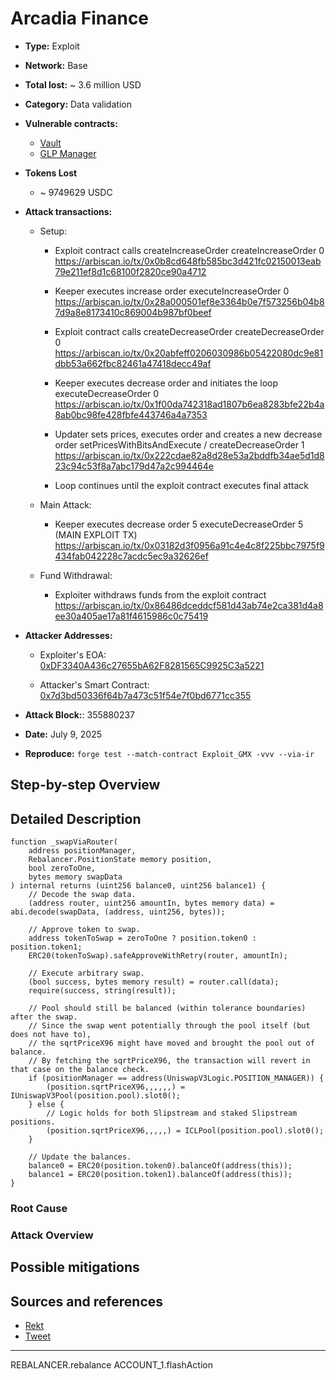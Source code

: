 # Arcadia Finance

- **Type:** Exploit
- **Network:** Base
- **Total lost:** ~ 3.6 million USD
- **Category:** Data validation
- **Vulnerable contracts:**
    - [Vault](https://arbiscan.io/address/0x489ee077994b6658eafa855c308275ead8097c4a#code)
    - [GLP Manager](https://arbiscan.io/address/0x321f653eed006ad1c29d174e17d96351bde22649#code)

- **Tokens Lost**
    - ~ 9749629 USDC
    

- **Attack transactions:**

    - Setup:

        - Exploit contract calls createIncreaseOrder
        createIncreaseOrder 0
        https://arbiscan.io/tx/0x0b8cd648fb585bc3d421fc02150013eab79e211ef8d1c68100f2820ce90a4712

        - Keeper executes increase order
        executeIncreaseOrder 0
        https://arbiscan.io/tx/0x28a000501ef8e3364b0e7f573256b04b87d9a8e8173410c869004b987bf0beef

        - Exploit contract calls createDecreaseOrder
        createDecreaseOrder 0
        https://arbiscan.io/tx/0x20abfeff0206030986b05422080dc9e81dbb53a662fbc82461a47418decc49af

        - Keeper executes decrease order and initiates the loop
        executeDecreaseOrder 0
        https://arbiscan.io/tx/0x1f00da742318ad1807b6ea8283bfe22b4a8ab0bc98fe428fbfe443746a4a7353

        - Updater sets prices, executes order and creates a new decrease order
        setPricesWithBitsAndExecute / createDecreaseOrder 1
        https://arbiscan.io/tx/0x222cdae82a8d28e53a2bddfb34ae5d1d823c94c53f8a7abc179d47a2c994464e

        - Loop continues until the exploit contract executes final attack

    - Main Attack: 
    
        - Keeper executes decrease order 5
        executeDecreaseOrder 5 (MAIN EXPLOIT TX)
        https://arbiscan.io/tx/0x03182d3f0956a91c4e4c8f225bbc7975f9434fab042228c7acdc5ec9a32626ef

    - Fund Withdrawal:

        - Exploiter withdraws funds from the exploit contract
        https://arbiscan.io/tx/0x86486dceddcf581d43ab74e2ca381d4a8ee30a405ae17a81f4615986c0c75419


- **Attacker Addresses:**

    - Exploiter's EOA: [0xDF3340A436c27655bA62F8281565C9925C3a5221](https://arbiscan.io/address/0xdf3340a436c27655ba62f8281565c9925c3a5221)

    - Attacker's Smart Contract: [0x7d3bd50336f64b7a473c51f54e7f0bd6771cc355](https://arbiscan.io/address/0x7D3BD50336f64b7A473C51f54e7f0Bd6771cc355)

- **Attack Block:**: 355880237
- **Date:** July 9, 2025
- **Reproduce:** `forge test --match-contract Exploit_GMX -vvv --via-ir`

## Step-by-step Overview

## Detailed Description

```solidity
function _swapViaRouter(
    address positionManager,
    Rebalancer.PositionState memory position,
    bool zeroToOne,
    bytes memory swapData
) internal returns (uint256 balance0, uint256 balance1) {
    // Decode the swap data.
    (address router, uint256 amountIn, bytes memory data) = abi.decode(swapData, (address, uint256, bytes));

    // Approve token to swap.
    address tokenToSwap = zeroToOne ? position.token0 : position.token1;
    ERC20(tokenToSwap).safeApproveWithRetry(router, amountIn);

    // Execute arbitrary swap.
    (bool success, bytes memory result) = router.call(data);
    require(success, string(result));

    // Pool should still be balanced (within tolerance boundaries) after the swap.
    // Since the swap went potentially through the pool itself (but does not have to),
    // the sqrtPriceX96 might have moved and brought the pool out of balance.
    // By fetching the sqrtPriceX96, the transaction will revert in that case on the balance check.
    if (positionManager == address(UniswapV3Logic.POSITION_MANAGER)) {
        (position.sqrtPriceX96,,,,,,) = IUniswapV3Pool(position.pool).slot0();
    } else {
        // Logic holds for both Slipstream and staked Slipstream positions.
        (position.sqrtPriceX96,,,,,) = ICLPool(position.pool).slot0();
    }

    // Update the balances.
    balance0 = ERC20(position.token0).balanceOf(address(this));
    balance1 = ERC20(position.token1).balanceOf(address(this));
}
```

### Root Cause

### Attack Overview

## Possible mitigations


## Sources and references

- [Rekt]()
- [Tweet]()

---

REBALANCER.rebalance
ACCOUNT_1.flashAction